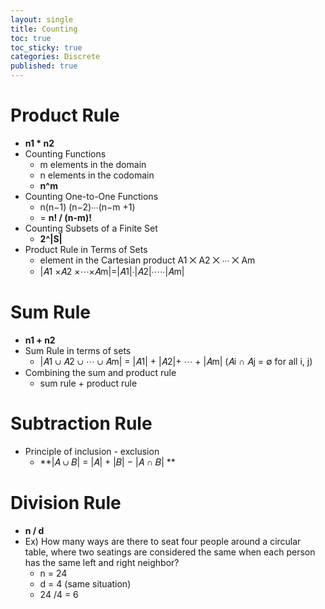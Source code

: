 ```yaml
---
layout: single
title: Counting
toc: true
toc_sticky: true
categories: Discrete
published: true
---
```


# Product Rule
* **n1 * n2**
* Counting Functions
    * m elements in the domain
    * n elements in the codomain
    * **n^m**
* Counting One-to-One Functions
    * n(n−1) (n−2)∙∙∙(n−m +1)
    * = **n! / (n-m)!**
* Counting Subsets of a Finite Set
    * **2^|S|** 
* Product Rule in Terms of Sets
    * element in the Cartesian product A1 ⨉ A2 ⨉ ∙∙∙ ⨉ Am
    * |𝐴1 ×𝐴2 ×⋯×𝐴m|=|𝐴1|∙|𝐴2|∙⋯∙|𝐴m|
# Sum Rule
* **n1 + n2**
* Sum Rule in terms of sets
    * |𝐴1 ∪ 𝐴2 ∪ ⋯ ∪ 𝐴m| = |𝐴1| + |𝐴2|+ ⋯ + |𝐴m| (𝐴i ∩ 𝐴j = ∅ for all i, j)
* Combining the sum and product rule 
    * sum rule + product rule

# Subtraction Rule
* Principle of inclusion - exclusion
    * **|𝐴 ∪ 𝐵| = |𝐴| + |𝐵| − |𝐴 ∩ 𝐵| **

# Division Rule
* **n / d**
* Ex) How many ways are there to seat four people around a circular table, where two seatings are considered the same when each person has the same left and right neighbor? 
    * n = 24
    * d = 4 (same situation)
    * 24 /4 = 6
